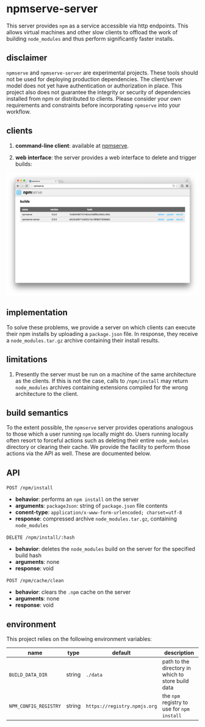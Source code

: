 # npmserve-server

This server provides `npm` as a service accessible via http endpoints.
This allows virtual machines and other slow clients to offload the work of building `node_modules` and thus perform significantly faster installs.

## disclaimer

`npmserve` and `npmserve-server` are experimental projects. These tools should not be used for deploying production dependencies. The client/server model does not yet have authentication or authorization in place. This project also does not guarantee the integrity or security of dependencies installed from npm or distributed to clients. Please consider your own requirements and constraints before incorporating `npmserve` into your workflow.

## clients

1. **command-line client**: available at [npmserve](https://github.com/plaid/npmserve).

2. **web interface**: the server provides a web interface to delete and trigger builds:

![web interface](docs/screenshot.png)

## implementation

To solve these problems, we provide a server on which clients can execute their
npm installs by uploading a `package.json` file. In response, they receive a
`node_modules.tar.gz` archive containing their install results.

## limitations

1. Presently the server must be run on a machine of the same architecture as the clients. If this is not the case, calls to `/npm/install` may return `node_modules` archives containing extensions compiled for the wrong architecture to the client.

## build semantics

To the extent possible, the `npmserve` server provides operations analogous to
those which a user running `npm` locally might do. Users running locally often
resort to forceful actions such as deleting their entire `node_modules`
directory or clearing their cache. We provide the facility to perform those
actions via the API as well. These are documented below.

## API

`POST /npm/install`
* **behavior**: performs an `npm install` on the server
* **arguments**: `packageJson`: string of `package.json` file contents
* **conent-type**: `application/x-www-form-urlencoded; charset=utf-8`
* **response**: compressed archive `node_modules.tar.gz`, containing `node_modules`

`DELETE /npm/install/:hash`
* **behavior**: deletes the `node_modules` build on the server for the specified build hash
* **arguments**: none
* **response**: void

`POST /npm/cache/clean`
* **behavior**: clears the `.npm` cache on the server
* **arguments**: none
* **response**: void

## environment

This project relies on the following environment variables:

| name | type | default | description |
| ---- | ---- | ------- | ----------- |
| `BUILD_DATA_DIR` | string | `./data` | path to the directory in which to store build data |
| `NPM_CONFIG_REGISTRY` | string | `https://registry.npmjs.org` | the `npm` registry to use for `npm install` |
